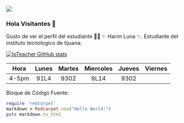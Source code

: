 ![](https://images.cooltext.com/5643145.png)



### Hola Visitantes 👋


Gusto de ver el perfil del estudiante 👨‍🏫 ✨ Harim Luna ✨.
Estudiante del instituto tecnologico de tijuana:




[![IoTeacher GitHub stats](https://github-readme-stats.vercel.app/api?username=Harim111611)](https://github.com/ioteacher/github-readme-stats)


| **Hora** | **Lunes**   | **Martes**   | **Miercoles** | **Jueves**   | **Viernes** |
|:--------:|:-----------:|:------------:|:-------------:|:------------:|:-----------:|
| 4-5pm    | 91L4        | 9302         | 9L14          | 9302         |             |

Bloque de Código Fuente:


```ruby
require 'redcarpet'
markdown = Redcarpet.new("Hello World!")
puts markdown.to_html
```

